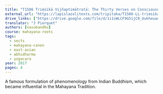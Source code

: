 ```yaml
---
title: "T1586 Triṃśikā Vijñaptimātratā: The Thirty Verses on Consciousness Only"
external_url: "https://lapislazulitexts.com/tripitaka/T1586-LL-trimsika/"
drive_links: ["https://drive.google.com/file/d/1i1sWLCF9G51jC0_UukheuaAeyyTIE0O_/view?usp=drivesdk"]
translator: "J Pierquet"
authors: [vasubandhu]
course: mahayana-roots
tags:
  - sects
  - mahayana-canon
  - east-asian
  - abhidharma
  - yogacara
year: 2017
pages: 4
---
```


A famous formulation of phenomenology from Indian Buddhism, which became influential in the Mahayana Tradition.
